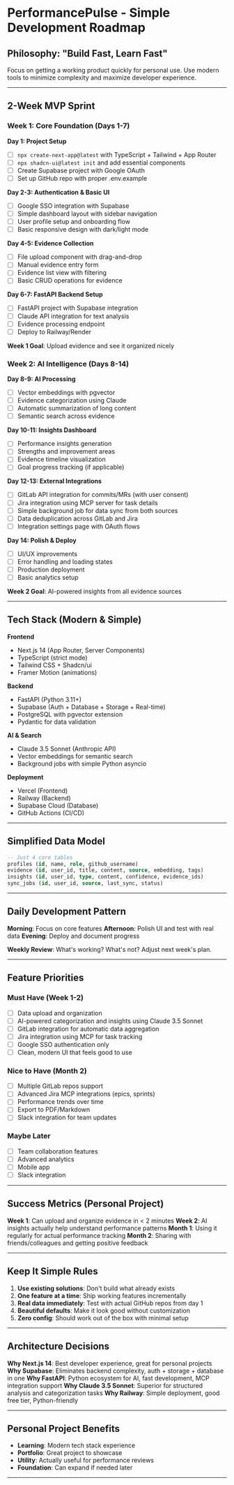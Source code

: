 # PerformancePulse - Simple Development Roadmap

## Philosophy: "Build Fast, Learn Fast"

Focus on getting a working product quickly for personal use. Use modern tools to minimize complexity and maximize developer experience.

---

## 2-Week MVP Sprint

### Week 1: Core Foundation (Days 1-7)

**Day 1: Project Setup**
- [ ] `npx create-next-app@latest` with TypeScript + Tailwind + App Router
- [ ] `npx shadcn-ui@latest init` and add essential components
- [ ] Create Supabase project with Google OAuth
- [ ] Set up GitHub repo with proper .env.example

**Day 2-3: Authentication & Basic UI**
- [ ] Google SSO integration with Supabase
- [ ] Simple dashboard layout with sidebar navigation
- [ ] User profile setup and onboarding flow
- [ ] Basic responsive design with dark/light mode

**Day 4-5: Evidence Collection**
- [ ] File upload component with drag-and-drop
- [ ] Manual evidence entry form
- [ ] Evidence list view with filtering
- [ ] Basic CRUD operations for evidence

**Day 6-7: FastAPI Backend Setup**
- [ ] FastAPI project with Supabase integration
- [ ] Claude API integration for text analysis
- [ ] Evidence processing endpoint
- [ ] Deploy to Railway/Render

**Week 1 Goal**: Upload evidence and see it organized nicely

### Week 2: AI Intelligence (Days 8-14)

**Day 8-9: AI Processing**
- [ ] Vector embeddings with pgvector
- [ ] Evidence categorization using Claude
- [ ] Automatic summarization of long content
- [ ] Semantic search across evidence

**Day 10-11: Insights Dashboard**
- [ ] Performance insights generation
- [ ] Strengths and improvement areas
- [ ] Evidence timeline visualization
- [ ] Goal progress tracking (if applicable)

**Day 12-13: External Integrations**
- [ ] GitLab API integration for commits/MRs (with user consent)
- [ ] Jira integration using MCP server for task details
- [ ] Simple background job for data sync from both sources
- [ ] Data deduplication across GitLab and Jira
- [ ] Integration settings page with OAuth flows

**Day 14: Polish & Deploy**
- [ ] UI/UX improvements
- [ ] Error handling and loading states
- [ ] Production deployment
- [ ] Basic analytics setup

**Week 2 Goal**: AI-powered insights from all evidence sources

---

## Tech Stack (Modern & Simple)

**Frontend**
- Next.js 14 (App Router, Server Components)
- TypeScript (strict mode)
- Tailwind CSS + Shadcn/ui
- Framer Motion (animations)

**Backend**
- FastAPI (Python 3.11+)
- Supabase (Auth + Database + Storage + Real-time)
- PostgreSQL with pgvector extension
- Pydantic for data validation

**AI & Search**
- Claude 3.5 Sonnet (Anthropic API)
- Vector embeddings for semantic search
- Background jobs with simple Python asyncio

**Deployment**
- Vercel (Frontend)
- Railway (Backend)
- Supabase Cloud (Database)
- GitHub Actions (CI/CD)

---

## Simplified Data Model

```sql
-- Just 4 core tables
profiles (id, name, role, github_username)
evidence (id, user_id, title, content, source, embedding, tags)
insights (id, user_id, type, content, confidence, evidence_ids)
sync_jobs (id, user_id, source, last_sync, status)
```

---

## Daily Development Pattern

**Morning**: Focus on core features
**Afternoon**: Polish UI and test with real data
**Evening**: Deploy and document progress

**Weekly Review**: What's working? What's not? Adjust next week's plan.

---

## Feature Priorities

### Must Have (Week 1-2)
- [ ] Data upload and organization
- [ ] AI-powered categorization and insights using Claude 3.5 Sonnet
- [ ] GitLab integration for automatic data aggregation
- [ ] Jira integration using MCP for task tracking
- [ ] Google SSO authentication only
- [ ] Clean, modern UI that feels good to use

### Nice to Have (Month 2)
- [ ] Multiple GitLab repos support
- [ ] Advanced Jira MCP integrations (epics, sprints)
- [ ] Performance trends over time
- [ ] Export to PDF/Markdown
- [ ] Slack integration for team updates

### Maybe Later
- [ ] Team collaboration features
- [ ] Advanced analytics
- [ ] Mobile app
- [ ] Slack integration

---

## Success Metrics (Personal Project)

**Week 1**: Can upload and organize evidence in < 2 minutes
**Week 2**: AI insights actually help understand performance patterns
**Month 1**: Using it regularly for actual performance tracking
**Month 2**: Sharing with friends/colleagues and getting positive feedback

---

## Keep It Simple Rules

1. **Use existing solutions**: Don't build what already exists
2. **One feature at a time**: Ship working features incrementally  
3. **Real data immediately**: Test with actual GitHub repos from day 1
4. **Beautiful defaults**: Make it look good without customization
5. **Zero config**: Should work out of the box with minimal setup

---

## Architecture Decisions

**Why Next.js 14**: Best developer experience, great for personal projects
**Why Supabase**: Eliminates backend complexity, auth + storage + database in one
**Why FastAPI**: Python ecosystem for AI, fast development, MCP integration support
**Why Claude 3.5 Sonnet**: Superior for structured analysis and categorization tasks
**Why Railway**: Simple deployment, good free tier, Python-friendly

---

## Personal Project Benefits

- **Learning**: Modern tech stack experience
- **Portfolio**: Great project to showcase
- **Utility**: Actually useful for performance reviews
- **Foundation**: Can expand if needed later

---
